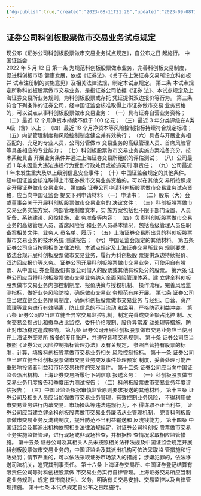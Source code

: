 ```yaml
---
{"dg-publish":true,"created":"2023-08-11T21:26","updated":"2023-09-08T18:59","permalink":"/a///20220512-2022-32//","dgPassFrontmatter":true}
---
```


## 证券公司科创板股票做市交易业务试点规定
现公布《证券公司科创板股票做市交易业务试点规定》，自公布之日
起施行。
中国证监会<br> 2022 年 5 月 12 日
第一条
为规范科创板股票做市业务，完善科创板交易制度，促进科创板市场
健康发展，依据《证券法》、《关于在上海证券交易所设立科创板并
试点注册制的实施意见》及相关法律法规，制定本试点规定。
第二条
本试点规定所称科创板股票做市交易业务，是指证券公司依据《证券
法》、本试点规定及上海证券交易所业务规则，为科创板股票或存托
凭证提供双边报价等行为。
第三条
符合下列条件的证券公司，经中国证监会核准取得上市证券做市交易
业务资格的，可以试点从事科创板股票做市交易业务：
（一）具有证券自营业务资格；
（二）最近 12 个月净资本持续不低于 100 亿元；
（三）最近 3 年分类评级在A类A级（含）以上；
（四）最近 18 个月净资本等风险控制指标持续符合规定标准；
（五）内部管理制度和风险控制制度健全并有效执行；
（六）具备与开展业务相匹配的、充足的专业人员，公司分管做市
交易业务的高级管理人员、首席风险官等具备相应的专业能力；
（七）科创板股票做市交易业务实施方案准备充分，技术系统具备
开展业务条件并通过上海证券交易所组织的评估测试；
（八）公司最近 1 年未因重大违法违规行为受到行政处罚或被追究刑
事责任；
（九）公司最近 1 年未发生重大及以上级别信息安全事件；
（十）中国证监会规定的其他条件。
经中国证监会核准取得上市证券做市交易业务资格的，可以在其他交
易所按照规定开展证券做市交易业务。
第四条
证券公司申请科创板股票做市交易业务试点资格，应当向中国证监会
提交下列申请材料:
（一）申请书；
（二）股东（大）会或董事会关于开展科创板股票做市交易业务的
决议文件；
（三）科创板股票做市交易业务实施方案、内部管理制度文本，实
施方案包括但不限于部门设置、人员配备、系统建设、风控措施、业
务准备等内容；
（四）负责科创板股票做市交易业务的高级管理人员、首席风险官
和业务人员基本情况，包括高级管理人员任职备案相关文件，业务人
员名单、履历；
（五）上海证券交易所出具的科创板股票做市交易业务的技术系统
测试报告；
（六）中国证监会规定的其他材料。
第五条
证券公司应当按照相关法律法规、本试点规定及上海证券交易所业务
规则要求，依法合规开展科创板股票做市交易业务，履行为科创板股
票提供双边持续报价、双边回应报价等义务。
证券公司开展科创板股票做市交易业务，可使用自有股票、从中国证
券金融股份有限公司借入的股票或其他有权处分的股票。
第六条
证券公司应当将科创板股票做市交易业务纳入全面风险管理体系，建
立健全科创板股票做市交易业务内部控制制度、报价决策与授权机制、
操作流程，完善风险监测指标，做好业务风险防控，确保做市交易业
务规范有序开展。
第七条
证券公司应当建立健全业务隔离制度，确保科创板股票做市交易业务
与经纪、自营、资产管理等业务进行有效隔离，防止信息的不当流动
和滥用，严格防范利益冲突。
第八条
证券公司应当建立健全异常交易监控机制，制定完善成交金额占比控
制、反向交易金额占比和撤单占比监控、委托价格限制、股价异常波
动处理等措施，防止对市场稳定造成影响。
第九条
证券公司开展科创板股票做市交易业务应当使用在上海证券交易所
报备的专用账户，并遵守各项交易规则。
第十条
证券公司应当按照《证券公司风险控制指标管理办法》及有关规定，
参照自营持有股票的标准，计算、填报科创板股票做市交易业务相关
风险控制指标。
第十一条
证券公司应当建立健全科创板股票做市交易业务突发事件处理预案
制度，妥善处理可能严重影响投资者利益和市场交易秩序的突发事件。
第十二条
证券公司应当向中国证监会派出机构、上海证券交易所履行下列信息
报送义务：
（一）科创板股票做市交易业务月度报告和季度压力测试报告；
（二）科创板股票做市交易业务年度评估报告；
（三）中国证监会根据审慎监管原则要求报送的其他材料。
第十三条
证券公司及相关人员应当加强做市交易业务管理，有效控制业务风险，
不得利用做市交易业务进行内幕交易、市场操纵等违法违规行为，不
得谋取不正当利益。
证券公司应当建立健全科创板股票做市交易业务廉洁从业管理机制，
完善科创板股票做市交易业务反洗钱制度，提升防范不当利益输送和
反洗钱能力。
第十四条
中国证监会及其派出机构依照相关法律法规规定，对证券公司科创板
股票做市交易业务实施监督管理，进行现场或非现场检查，并根据检
查情况采取相应监管措施。
第十五条
证券公司及其相关人员未按照相关法律法规及中国证监会规定开展
科创板股票做市交易业务的，中国证监会及其派出机构可依法采取监
管措施和行政处罚；情节严重的，可以依法采取证券市场禁入的措施；
涉嫌犯罪的，依法移送司法机关，追究其刑事责任。
第十六条
上海证券交易所、中国证券登记结算有限责任公司等对科创板股票做
市交易业务实行自律管理。上海证券交易所应当制定业务规则，规定
做市商权利、义务，明确有关交易安排、交易监控以及自律管理措施。
第十七条
本试点规定自公布之日起施行。